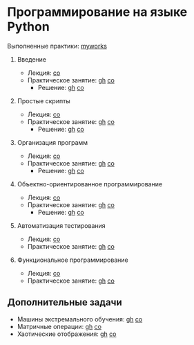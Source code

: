 # Программирование на языке Python

Выполненные практики: [myworks](./myworks)

1. Введение

    * Лекция:
      [co](https://colab.research.google.com/github/true-grue/kispython/blob/main/lect1.ipynb)
    * Практическое занятие:
      [gh](https://github.com/true-grue/kispython/blob/main/pract1.ipynb)
      [co](https://colab.research.google.com/github/true-grue/kispython/blob/main/pract1.ipynb)
        * Решение:
          [gh](myworks/practice/pract1/sol1.ipynb)
          [co](https://colab.research.google.com/github/Gribbirg/python-practice/blob/main/myworks/practice/pract1/sol1.ipynb)

2. Простые скрипты

    * Лекция:
      [co](https://colab.research.google.com/github/true-grue/kispython/blob/main/lect2.ipynb)
    * Практическое занятие:
      [gh](https://github.com/true-grue/kispython/blob/main/pract2.ipynb)
      [co](https://colab.research.google.com/github/true-grue/kispython/blob/main/pract2.ipynb)
        * Решение:
          [gh](myworks/practice/pract2/sol2.ipynb)
          [co](https://colab.research.google.com/github/Gribbirg/python-practice/blob/main/myworks/practice/pract2/sol2.ipynb)

3. Организация программ

    * Лекция:
      [co](https://colab.research.google.com/github/true-grue/kispython/blob/main/lect3.ipynb)
    * Практическое занятие:
      [gh](https://github.com/true-grue/kispython/blob/main/pract3.ipynb)
      [co](https://colab.research.google.com/github/true-grue/kispython/blob/main/pract3.ipynb)
        * Решение:
          [gh](myworks/practice/pract3/sol3.ipynb)
          [co](https://colab.research.google.com/github/Gribbirg/python-practice/blob/main/myworks/practice/pract3/sol3.ipynb)

4. Объектно-ориентированное программирование

    * Лекция:
      [co](https://colab.research.google.com/github/true-grue/kispython/blob/main/lect4.ipynb)
    * Практическое занятие:
      [gh](https://github.com/true-grue/kispython/blob/main/pract4.ipynb)
      [co](https://colab.research.google.com/github/true-grue/kispython/blob/main/pract4.ipynb)
        * Решение:
          [gh](myworks/practice/pract4/sol4.ipynb)
          [co](https://colab.research.google.com/github/Gribbirg/python-practice/blob/main/myworks/practice/pract4/sol4.ipynb)

1. Автоматизация тестирования

    * Лекция:
    [co](https://colab.research.google.com/github/true-grue/kispython/blob/main/lect5.ipynb)
    * Практическое занятие:
    [gh](https://github.com/true-grue/kispython/blob/main/pract5.ipynb)
    [co](https://colab.research.google.com/github/true-grue/kispython/blob/main/pract5.ipynb)

1. Функциональное программирование

    * Лекция:
    [co](https://colab.research.google.com/github/true-grue/kispython/blob/main/lect6.ipynb)
    * Практическое занятие:
    [gh](https://github.com/true-grue/kispython/blob/main/pract6.ipynb)
    [co](https://colab.research.google.com/github/true-grue/kispython/blob/main/pract6.ipynb)

## Дополнительные задачи

* Машины экстремального обучения:
  [gh](https://github.com/true-grue/kispython/blob/main/contrib/elm.ipynb)
  [co](https://colab.research.google.com/github/true-grue/kispython/blob/main/contrib/elm.ipynb)
* Матричные операции:
  [gh](https://github.com/true-grue/kispython/blob/main/contrib/matrices.ipynb)
  [co](https://colab.research.google.com/github/true-grue/kispython/blob/main/contrib/matrices.ipynb)
* Хаотические отображения:
  [gh](https://github.com/true-grue/kispython/blob/main/contrib/chaos.ipynb)
  [co](https://colab.research.google.com/github/true-grue/kispython/blob/main/contrib/chaos.ipynb)

